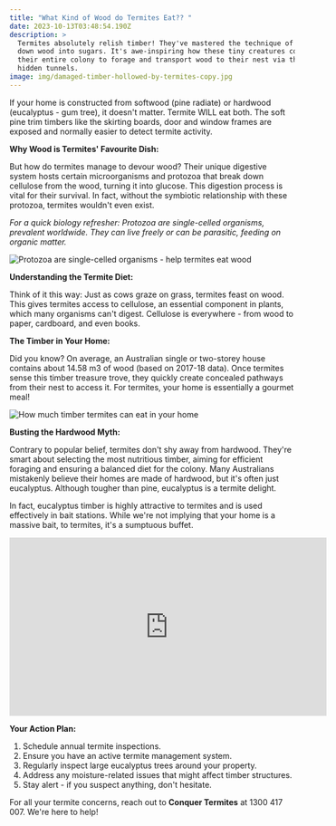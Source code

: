 ```yaml
---
title: "What Kind of Wood do Termites Eat?? "
date: 2023-10-13T03:48:54.190Z
description: >
  Termites absolutely relish timber! They've mastered the technique of breaking
  down wood into sugars. It's awe-inspiring how these tiny creatures coordinate
  their entire colony to forage and transport wood to their nest via their
  hidden tunnels.
image: img/damaged-timber-hollowed-by-termites-copy.jpg
---
```

If your home is constructed from softwood (pine radiate) or hardwood (eucalyptus - gum tree), it doesn't matter. Termite WILL eat both. The soft pine trim timbers like the skirting boards, door and window frames are exposed and normally easier to detect termite activity.

**Why Wood is Termites' Favourite Dish:**

But how do termites manage to devour wood? Their unique digestive system hosts certain microorganisms and protozoa that break down cellulose from the wood, turning it into glucose. This digestion process is vital for their survival. In fact, without the symbiotic relationship with these protozoa, termites wouldn't even exist.

*For a quick biology refresher: Protozoa are single-celled organisms, prevalent worldwide. They can live freely or can be parasitic, feeding on organic matter.*

![Protozoa are single-celled organisms - help termites eat wood](img/how-a-termite-processes-food-diagram.jpg)

**Understanding the Termite Diet:**

Think of it this way: Just as cows graze on grass, termites feast on wood. This gives termites access to cellulose, an essential component in plants, which many organisms can't digest. Cellulose is everywhere - from wood to paper, cardboard, and even books.

**The Timber in Your Home:**

Did you know? On average, an Australian single or two-storey house contains about 14.58 m3 of wood (based on 2017-18 data). Once termites sense this timber treasure trove, they quickly create concealed pathways from their nest to access it. For termites, your home is essentially a gourmet meal!

![How much timber termites can eat in your home](img/how-much-timber-in-an-average-australian-house.jpg)

**Busting the Hardwood Myth:**

Contrary to popular belief, termites don't shy away from hardwood. They're smart about selecting the most nutritious timber, aiming for efficient foraging and ensuring a balanced diet for the colony. Many Australians mistakenly believe their homes are made of hardwood, but it's often just eucalyptus. Although tougher than pine, eucalyptus is a termite delight.

In fact, eucalyptus timber is highly attractive to termites and is used effectively in bait stations. While we're not implying that your home is a massive bait, to termites, it's a sumptuous buffet.

<iframe width="560" height="315" src="https://www.youtube.com/embed/xWYY5tW5muQ?si=QQizZDUVuQfk3A3W" title="YouTube video player" frameborder="0" allow="accelerometer; autoplay; clipboard-write; encrypted-media; gyroscope; picture-in-picture; web-share" allowfullscreen></iframe>

**Your Action Plan:**

1. Schedule annual termite inspections.
2. Ensure you have an active termite management system.
3. Regularly inspect large eucalyptus trees around your property.
4. Address any moisture-related issues that might affect timber structures.
5. Stay alert - if you suspect anything, don't hesitate.

For all your termite concerns, reach out to **Conquer Termites** at 1300 417 007. We're here to help!

<!--EndFragment-->
